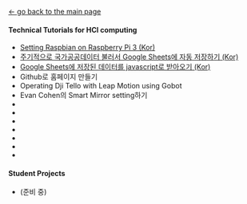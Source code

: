 [← go back to the main page](https://leelamb.github.io/)

#### Technical Tutorials for HCI computing
- [Setting Raspbian on Raspberry Pi 3 (Kor)](Raspbian.md)
- [주기적으로 국가공공데이터 불러서 Google Sheets에 자동 저장하기 (Kor)](PublicDataToGoogleSheets.md)
- [Google Sheets에 저장된 데이터를 javascript로 받아오기 (Kor)](ReadGoogleSheets.md)
- Github로 홈페이지 만들기
- Operating Dji Tello with Leap Motion using Gobot
- Evan Cohen의 Smart Mirror setting하기
- 
- 
- 
- 
- 
- 
- 

#### Student Projects
- (준비 중)
